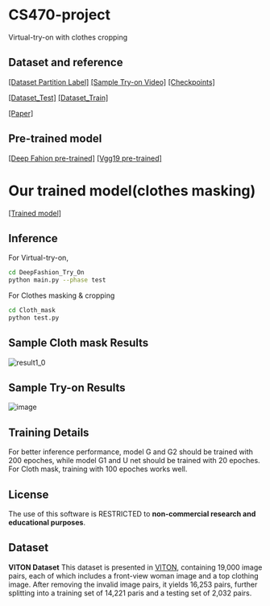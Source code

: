 # CS470-project
Virtual-try-on with clothes cropping
## Dataset and reference

[[Dataset Partition Label]](https://drive.google.com/open?id=1Jt9DykVUmUo5dzzwyi4C_1wmWgVYsFDl)  [[Sample Try-on Video]](https://www.youtube.com/watch?v=BbKBSfDBcxI) [[Checkpoints]](https://drive.google.com/file/d/1UWT6esQIU_d4tUm8cjxDKMhB8joQbrFx/view?usp=sharing) 

[[Dataset_Test]](https://drive.google.com/file/d/1tE7hcVFm8Td8kRh5iYRBSDFdvZIkbUIR/view?usp=sharing) [[Dataset_Train]](https://drive.google.com/file/d/1lHNujZIq6KVeGOOdwnOXVCSR5E7Kv6xv/view?usp=sharing)

[[Paper]](https://arxiv.org/abs/2003.05863)

## Pre-trained model
[[Deep Fahion pre-trained]](https://drive.google.com/file/d/1JN0pAuBdO9ZaYTYhetZkcA-kwspHxBxc/view?usp=sharing)
[[Vgg19 pre-trained]](https://drive.google.com/file/d/1yaylECQa4JyKtmwIZwZGwssmU3lzT8EN/view?usp=sharing)

# Our trained model(clothes masking)
[[Trained model]](https://drive.google.com/file/d/1Xyqi0hTNhq6S07zQuGYmX6aa9cPGVpaV/view?usp=sharing)

## Inference
For Virtual-try-on,
```bash
cd DeepFashion_Try_On
python main.py --phase test
```
For Clothes masking & cropping
```bash
cd Cloth_mask
python test.py
```

## Sample Cloth mask Results

![result1_0](https://user-images.githubusercontent.com/52373758/101453013-fd60cf80-3971-11eb-9e10-20566d374482.jpg)

## Sample Try-on Results
  
![image](https://github.com/dongk-97/CS470-project/Cloth_mask/test_results/011924_0.jpg)

## Training Details
For better inference performance, model G and G2 should be trained with 200 epoches, while model G1 and U net should be trained with 20 epoches.
For Cloth mask, training with 100 epoches works well.
## License
The use of this software is RESTRICTED to **non-commercial research and educational purposes**.


## Dataset
**VITON Dataset** This dataset is presented in [VITON](https://github.com/xthan/VITON), containing 19,000 image pairs, each of which includes a front-view woman image and a top clothing image. After removing the invalid image pairs, it yields 16,253 pairs, further splitting into a training set of 14,221 paris and a testing set of 2,032 pairs.
